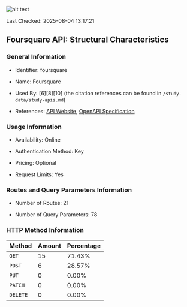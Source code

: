 ![alt text](https://img.shields.io/badge/OpenAPI_Specification-Valid-green.svg)

Last Checked: 2025-08-04 13:17:21

## Foursquare API: Structural Characteristics

### General Information

- Identifier: foursquare

- Name: Foursquare

- Used By: [6][8][10] (the citation references can be found in `/study-data/study-apis.md`)

- References: [API Website](https://docs.foursquare.com/developer), [OpenAPI Specification](https://www.postman.com/foursquare-places-api/foursquare-s-public-workspace/collection/qjus7hq/foursquare-places-api)

### Usage Information

- Availability: Online

- Authentication Method: Key

- Pricing: Optional

- Request Limits: Yes

### Routes and Query Parameters Information

- Number of Routes: 21

- Number of Query Parameters: 78

### HTTP Method Information

| Method | Amount | Percentage |
|--------|--------|------------|
| `GET` | 15 | 71.43% |
| `POST` | 6 | 28.57% |
| `PUT` | 0 | 0.00% |
| `PATCH` | 0 | 0.00% |
| `DELETE` | 0 | 0.00% |
